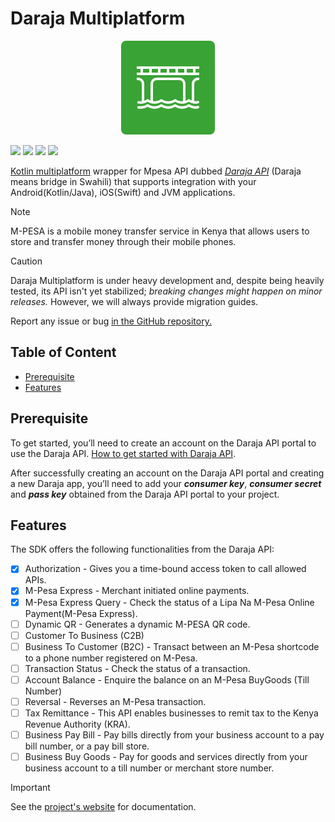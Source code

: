 # **Daraja Multiplatform**

<p align="center">
<img  src="assets/icon.png">
</p>

<p align="left">
<img  src="https://img.shields.io/badge/-ANDROID-3AA335?logo=kotlin&logoColor=white&style=for-the-badge">
<img  src="https://img.shields.io/badge/-IOS-3AA335?logo=swift&logoColor=white&style=for-the-badge">
<img  src="https://img.shields.io/badge/-DESKTOP-3AA335?logo=openjdk&logoColor=white&style=for-the-badge">
<img  src="https://img.shields.io/badge/-WEB-CCCCCC?logo=javascript&logoColor=606060&style=for-the-badge">
</p>

[Kotlin multiplatform](https://kotlinlang.org/docs/multiplatform.html) wrapper for Mpesa API
dubbed [_Daraja API_](https://developer.safaricom.co.ke/) (Daraja means bridge in Swahili) that
supports integration with your Android(Kotlin/Java), iOS(Swift) and JVM applications.

> [!Note]
> M-PESA is a mobile money transfer service in Kenya that allows users to store and transfer money
> through their mobile phones.

> [!Caution]
> Daraja Multiplatform is under heavy development and, despite being heavily tested, its API isn't yet stabilized; _breaking changes
> might happen on minor releases._ However, we will always provide migration guides.
>
> Report any issue or bug <a href="/issues">in the GitHub repository.</a>

## Table of Content

- [Prerequisite](#prerequisite)
- [Features](#features)

## Prerequisite

To get started, you’ll need to create an account on the Daraja API portal to use the Daraja
API. [How to get started with Daraja API](https://developer.safaricom.co.ke/Documentation).

After successfully creating an account on the Daraja API portal and creating a new Daraja app,
you’ll need to add your **_consumer key_**, **_consumer secret_** and **_pass key_** obtained from
the Daraja API portal to your project.

## Features

The SDK offers the following functionalities from the Daraja API:

- [x] Authorization - Gives you a time-bound access token to call allowed APIs.
- [x] M-Pesa Express - Merchant initiated online payments.
- [x] M-Pesa Express Query - Check the status of a Lipa Na M-Pesa Online Payment(M-Pesa Express).
- [ ] Dynamic QR - Generates a dynamic M-PESA QR code.
- [ ] Customer To Business (C2B)
- [ ] Business To Customer (B2C) - Transact between an M-Pesa shortcode to a phone number
  registered on M-Pesa.
- [ ] Transaction Status - Check the status of a transaction.
- [ ] Account Balance - Enquire the balance on an M-Pesa BuyGoods (Till Number)
- [ ] Reversal - Reverses an M-Pesa transaction.
- [ ] Tax Remittance - This API enables businesses to remit tax to the Kenya Revenue Authority (KRA).
- [ ] Business Pay Bill - Pay bills directly from your business account to a pay bill number, or a
  pay bill store.
- [ ] Business Buy Goods - Pay for goods and services directly from your business account to a till
  number or merchant store number.

> [!Important]
> See the [project's website](https://victorkabata.github.io/DarajaMultiplatform/) for documentation.
